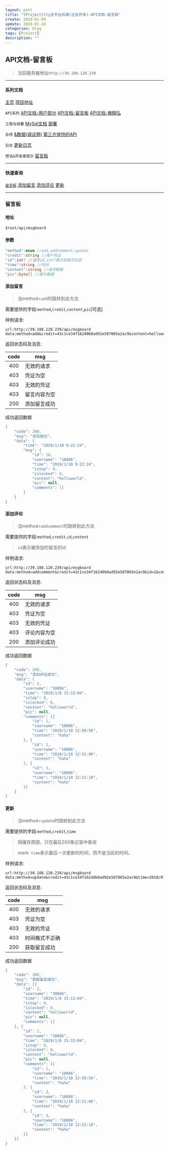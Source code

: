 ```yaml
---
layout: post
title: "[Project]tty全平台后端(正在开发)-API文档-留言板"
create: 2019-01-09
update: 2019-01-10
categories: blog
tags: [Project]
description: ""
---
```


## API文档-留言板

> 当前服务器地址`http://39.108.120.239`

-------

#### 系列文档

[主页](https://h1542462994.github.io/blog/2018/12/23/aspserver-index/)    [项目地址](https://github.com/TropicalTeamYard/tty.platform.aspserver)

`API系列` [API文档-用户部分](https://h1542462994.github.io/blog/2018/12/23/aspserver-api-user/)  [API文档-留言板](https://h1542462994.github.io/blog/2019/01/09/aspserver-api-msgboard/)   [API文档-微精弘](https://h1542462994.github.io/blog/2019/01/09/aspserver-api-wejh/)

`工程与部署` [MySql文档](https://h1542462994.github.io/blog/2018/12/23/aspserver-mysql/)  [部署](https://h1542462994.github.io/blog/2018/12/23/aspserver-deploy/)

`杂项` [&数据(调试用)](https://h1542462994.github.io/blog/2018/12/23/aspserver-data/)    [第三方提供的API](https://h1542462994.github.io/blog/2018/12/23/aspserver-providedapi/)


`日志` [更新日志](https://h1542462994.github.io/blog/2019/01/09/aspserver-updatelog/)

`想法&开发者提示` [留言板](https://h1542462994.github.io/blog/2019/01/03/aspserver-msgboard/)

-------

#### 快速查询

[`留言板`](https://h1542462994.github.io/blog/2019/01/09/aspserver-api-msgboard/#留言板)  [添加留言](https://h1542462994.github.io/blog/2019/01/09/aspserver-api-msgboard/#添加留言)    [添加评论](#添加评论)  [更新](#更新)

-------

### 留言板

#### 地址

```
$root/api/msgboard
```

#### 参数
```csharp
"method":enum //add,addcomment,update
"credit":string //用户凭证
"id":int? //请求id,int?表示该值可为空
"time":string //时间
"content":string //请求数据
"pic":byte[] //图片数据
```

#### 添加留言

> 当method=`add`时跳转到此方法

需要提供的字段:`method`,`credit`,`content`,`pic`[可选]

样例请求:
```
url:http://39.108.120.239/api/msgboard
data:method=add&credit=43c1ce34f16240b0ad92e507065e2ac9&content=helloworld
```
返回状态码及消息:

| code | msg |
| :---: | --- |
| 400 | 无效的请求 |
| 403 | 凭证为空 |
| 403 | 无效的凭证 |
| 403 | 留言内容为空 |
| 200 | 添加留言成功 |

成功返回数据

```csharp
{
	"code": 200,
	"msg": "添加成功",
	"data": {
		"time": "2019/1/10 9:22:24",
		"msg": {
			"id": 16,
			"username": "10086",
			"time": "2019/1/10 9:22:24",
			"istop": 0,
			"islocked": 0,
			"content": "helloworld",
			"pic": null,
			"comments": []
		}
	}
}
```

#### 添加评论

> 当method=`addcomment`时跳转到此方法

需要提供的字段:`method`,`credit`,`id`,`content`

> `id`表示被添加的留言的id.

样例请求:
```
url:http://39.108.120.239/api/msgboard
data:method=addcomment&credit=43c1ce34f16240b0ad92e507065e2ac9&id=1&content=haha
```
返回状态码及消息:

| code | msg |
| :---: | --- |
| 400 | 无效的请求 |
| 403 | 凭证为空 |
| 403 | 无效的凭证 |
| 403 | 评论内容为空 |
| 200 | 添加评论成功 |

成功返回数据

```csharp
{
	"code": 200,
	"msg": "添加评论成功",
	"data": {
		"id": 2,
		"username": "10086",
		"time": "2019/1/8 15:13:04",
		"istop": 0,
		"islocked": 0,
		"content": "helloworld",
		"pic": null,
		"comments": [{
			"id": 1,
			"username": "10086",
			"time": "2019/1/10 12:50:56",
			"content": "haha"
		}, {
			"id": 2,
			"username": "10086",
			"time": "2019/1/10 12:51:06",
			"content": "haha"
		}, {
			"id": 3,
			"username": "10086",
			"time": "2019/1/10 12:51:18",
			"content": "haha"
		}]
	}
}
```

#### 更新

> 当method=`update`时跳转到此方法

需要提供的字段:`method`,`credit`,`time`

> 因缓存原因，只在最后200条记录中查询

> *mark:* `time`表示最后一次更新的时间，而不是当前的时间。

样例请求:

```
url:http://39.108.120.239/api/msgboard
data:method=update&credit=43c1ce34f16240b0ad92e507065e2ac9&time=2018/07/07%2014:00:00
```

返回状态码及消息:

| code | msg |
| :---: | --- |
| 400 | 无效的请求 |
| 403 | 凭证为空 |
| 403 | 无效的凭证 |
| 403 | 时间格式不正确 |
| 200 | 获取留言成功 |

成功返回数据

```csharp
{
	"code": 200,
	"msg": "获取留言成功",
	"data": [{
		"id": 2,
		"username": "10086",
		"time": "2019/1/8 15:13:04",
		"istop": 0,
		"islocked": 0,
		"content": "helloworld",
		"pic": null,
		"comments": []
	}, {
		"id": 2,
		"username": "10086",
		"time": "2019/1/8 15:13:04",
		"istop": 0,
		"islocked": 0,
		"content": "helloworld",
		"pic": null,
		"comments": [{
			"id": 1,
			"username": "10086",
			"time": "2019/1/10 12:50:56",
			"content": "haha"
		}, {
			"id": 2,
			"username": "10086",
			"time": "2019/1/10 12:51:06",
			"content": "haha"
		}, {
			"id": 3,
			"username": "10086",
			"time": "2019/1/10 12:51:18",
			"content": "haha"
		}]
	}]
}
```